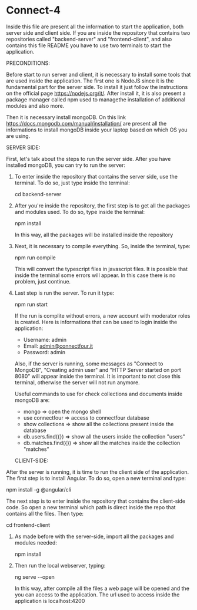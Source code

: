 # Connect-4

Inside this file are present all the information to start the application, both server side and client side.
If you are inside the repository that contains two repositories called "backend-server" and "frontend-client", and also contains this file README
you have to use two terminals to start the application.

   PRECONDITIONS:

Before start to run server and client, it is necessary to install some tools that are used inside the application. The first one is NodeJS since it is the fundamental part for the server side. To install it just follow the instructions on the official page https://nodejs.org/it/. After install it, it is also present a package manager called npm used to managethe installation of additional modules and also more.

Then it is necessary install mongoDB. On this link https://docs.mongodb.com/manual/installation/ are present all the informations to install mongoDB inside your laptop based on which OS you are using.

   SERVER SIDE:

First, let's talk about the steps to run the server side. After you have installed mongoDB, you can try to run the server:

1. To enter inside the repository that contains the server side, use the terminal. To do so, just type inside the terminal:

   cd backend-server

2. After you're inside the repository, the first step is to get all the packages and modules used. To do so, type inside the terminal:

   npm install

   In this way, all the packages will be installed inside the repository

3. Next, it is necessary to compile everything. So, inside the terminal, type:

   npm run compile

   This will convert the typescript files in javascript files. It is possible that inside the terminal some errors will appear.
   In this case there is no problem, just continue.

4. Last step is run the server. To run it type:

   npm run start

   If the run is complite without errors, a new account with moderator roles is created. Here is informations that can be used to login inside the
   application:

      - Username: admin
      - Email: admin@connectfour.it
      - Password: admin

   Also, if the server is running, some messages as "Connect to MongoDB", "Creating admin user" and "HTTP Server started on port 8080" will appear inside the terminal. It is important to not close this terminal, otherwise the server will not run anymore.

   Useful commands to use for check collections and documents inside mongoDB are:

      - mongo  => open the mongo shell
      - use connectfour => access to connectfour database
      - show collections => show all the collections present inside the database
      - db.users.find({}) => show all the users inside the collection "users"
      - db.matches.find({}) => show all the matches inside the collection "matches"

   CLIENT-SIDE:

After the server is running, it is time to run the client side of the application. The first step is to install Angular. To do so, open a new terminal and type:

   npm install -g @angular/cli

The next step is to enter inside the repository that contains the client-side code. So open a new terminal which path is direct inside the repo that contains all the files. Then type:

   cd frontend-client

1. As made before with the server-side, import all the packages and modules needed:

   npm install

2. Then run the local webserver, typing:

   ng serve --open

   In this way, after compile all the files a web page will be opened and the you can access to the application. The url used to access inside the application is localhost:4200